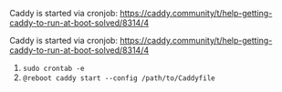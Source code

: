 Caddy is started via cronjob: https://caddy.community/t/help-getting-caddy-to-run-at-boot-solved/8314/4

Caddy is started via cronjob: https://caddy.community/t/help-getting-caddy-to-run-at-boot-solved/8314/4

1. `sudo crontab -e`
2. `@reboot caddy start --config /path/to/Caddyfile`
